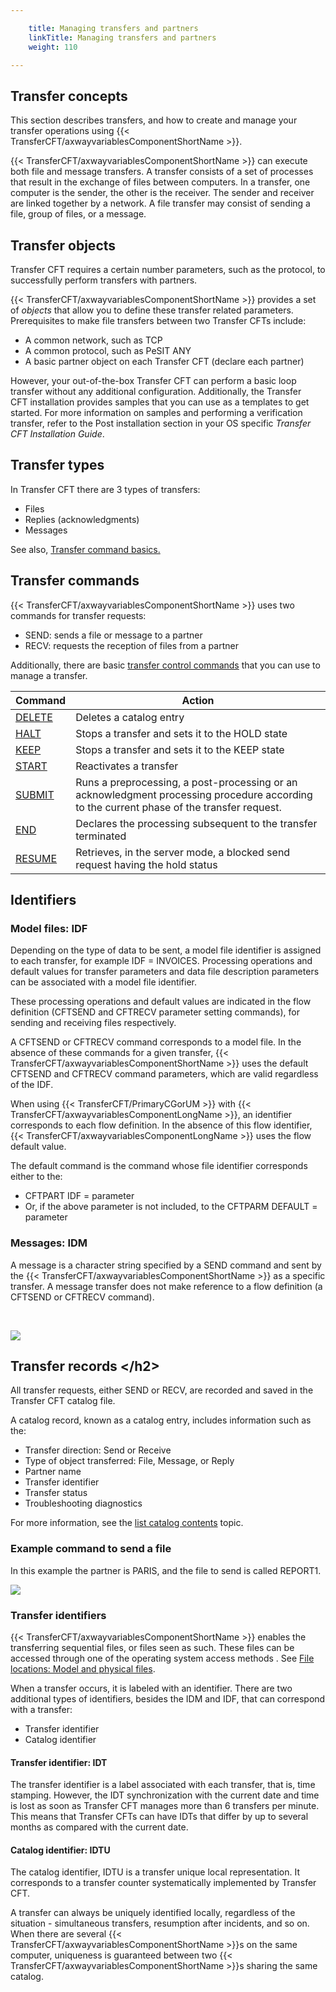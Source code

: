 ```yaml
---

    title: Managing transfers and partners
    linkTitle: Managing transfers and partners
    weight: 110

---
```

## Transfer concepts

This section describes transfers, and how to create and
manage your transfer operations using {{< TransferCFT/axwayvariablesComponentShortName  >}}.

{{< TransferCFT/axwayvariablesComponentShortName  >}} can execute both file and message transfers. A transfer
consists of a set of processes that result in the exchange of files between
computers. In a transfer, one computer is the sender, the other is the
receiver. The sender and receiver are linked together by a network. A
file transfer may consist of sending a file, group of files, or a message.

## Transfer objects

Transfer CFT requires a certain number parameters, such as the protocol, to successfully perform transfers with partners.

{{< TransferCFT/axwayvariablesComponentShortName  >}} provides
a set of *objects* that allow you to define these transfer related parameters. Prerequisites to make file transfers between two Transfer CFTs include:

- A common network, such as TCP
- A common protocol, such as PeSIT ANY
- A basic partner object on each Transfer CFT (declare each partner)

However, your out-of-the-box Transfer CFT can perform a basic loop transfer without any additional configuration. Additionally, the Transfer CFT installation provides samples that you can use as a templates to get started. For more information on samples and performing a verification transfer, refer to the Post installation section in your OS specific *Transfer CFT Installation Guide*.

## Transfer types

In Transfer
CFT there are 3 types of transfers:

- Files
- Replies (acknowledgments)
- Messages

See also, [Transfer command basics.](transfer_command_overview)

## Transfer commands

{{< TransferCFT/axwayvariablesComponentShortName  >}} uses two commands for transfer requests:

- SEND: sends a file or message to a partner
- RECV: requests the reception of files from a partner

Additionally, there are basic [transfer control commands](../c_intro_userinterfaces/web_copilot_ui/operations/managing_transfer_states) that you can use to manage a transfer.


| Command  | Action  |
| --- | --- |
| <a href="../admin_intro/admin_commands_intro/delete_command">DELETE</a> | Deletes a catalog entry  |
| <a href="../c_intro_userinterfaces/about_cftutil/managing_transfer_states/halt_command">HALT</a> | Stops a transfer and sets it to the HOLD state  |
| <a href="../c_intro_userinterfaces/about_cftutil/managing_transfer_states/keep_command">KEEP</a> | Stops a transfer and sets it to the KEEP state  |
| <a href="../c_intro_userinterfaces/about_cftutil/managing_transfer_states/start_command">START</a> | Reactivates a transfer  |
| <a href="../c_intro_userinterfaces/about_cftutil/managing_transfer_states/submit_command">SUBMIT</a> | Runs a preprocessing, a post-processing or an acknowledgment processing procedure according to the current phase of the transfer request.  |
| <a href="../c_intro_userinterfaces/about_cftutil/managing_transfer_states/end_command">END</a> | Declares the processing subsequent to the transfer terminated  |
| <a href="../c_intro_userinterfaces/about_cftutil/managing_transfer_states/resume_command">RESUME</a> | Retrieves, in the server mode, a blocked send request having the hold status |


<span id="Transfer_owners"></span>

## Identifiers

### Model files: IDF

Depending on the type of data to be sent, a model file identifier is assigned to each transfer, for example
IDF = INVOICES. Processing operations and default values for transfer
parameters and data file description parameters can be associated with
a model file identifier.

These processing operations and default values are indicated in the flow definition
(CFTSEND and CFTRECV parameter setting commands), for sending and receiving
files respectively.

A CFTSEND or CFTRECV command corresponds to a model
file. In the absence of these commands for a given transfer, {{< TransferCFT/axwayvariablesComponentShortName  >}} uses the default CFTSEND and CFTRECV command parameters, which are
valid regardless of the IDF.

When using {{< TransferCFT/PrimaryCGorUM  >}} with {{< TransferCFT/axwayvariablesComponentLongName  >}}, an identifier corresponds to each flow definition. In the absence of this flow identifier, {{< TransferCFT/axwayvariablesComponentLongName  >}} uses the flow default value.

The default command is the command whose file identifier corresponds either to the:

- CFTPART
    IDF = parameter
- Or, if the above
    parameter is not included, to the CFTPARM DEFAULT
    = parameter

<span id="Messages__IDM"></span>

### Messages: IDM

A message is a character string specified by a SEND command and sent
by the {{< TransferCFT/axwayvariablesComponentShortName  >}} as a specific transfer. A message transfer does not make reference to a flow definition (a CFTSEND or CFTRECV command).

 

![](/Images/TransferCFT/temp_type_data.png)

<span id="Transfer_identifier__IDT"></span><span id="Catalog_identifier__IDTU"></span>

## Transfer records &lt;/h2>

All transfer requests, either SEND or RECV, are recorded and saved in
the Transfer CFT catalog file.

A catalog record, known as a catalog
entry, includes information such as the:

- Transfer direction:
    Send or Receive
- Type of object
    transferred: File, Message, or Reply
- Partner name
- Transfer identifier
- Transfer status
- Troubleshooting diagnostics

For more information, see the [list catalog contents](../c_intro_userinterfaces/about_cftutil/monitoring_cftutil_intro/listcat_command) topic.

### Example command to send a file

In this example the partner is PARIS, and the file to send is called REPORT1.

![](/Images/TransferCFT/temp_request.png)

### Transfer identifiers

{{< TransferCFT/axwayvariablesComponentShortName  >}} enables the transferring sequential files, or files seen
as such. These files can be accessed through one of the operating system
access methods . See [File locations: Model and physical files](creating_transfers_start_here/model_and_physical_file_concepts).

When a transfer occurs, it is labeled with an identifier. There are
two additional types of identifiers, besides the IDM and IDF, that can correspond with a transfer:

- Transfer
    identifier
- Catalog
    identifier

#### Transfer identifier: IDT

The transfer identifier is a label associated with each transfer, that is, time stamping. However, the IDT synchronization with the current date and time is lost as soon as Transfer CFT manages more than 6 transfers per minute. This means that Transfer CFTs can have IDTs that differ by up to several months as compared with the current date.

#### Catalog identifier: IDTU

The catalog identifier, IDTU
is a transfer unique local representation. It corresponds to a transfer
counter systematically implemented by Transfer CFT.

A transfer can always be uniquely identified locally, regardless of
the situation - simultaneous transfers, resumption after incidents, and
so on. When there are several {{< TransferCFT/axwayvariablesComponentShortName  >}}s on the same computer, uniqueness
is guaranteed between two {{< TransferCFT/axwayvariablesComponentShortName  >}}s sharing the same catalog.
